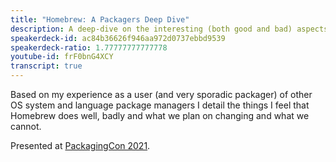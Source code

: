 ```yaml
---
title: "Homebrew: A Packagers Deep Dive"
description: A deep-dive on the interesting (both good and bad) aspects of the Homebrew package manager that will be interesting to other package manager maintainers or enthusiasts.
speakerdeck-id: ac84b36626f946aa972d0737ebbd9539
speakerdeck-ratio: 1.77777777777778
youtube-id: frF0bnG4XCY
transcript: true
---
```

Based on my experience as a user (and very sporadic packager) of other OS system and language package managers I detail the things I feel that Homebrew does well, badly and what we plan on changing and what we cannot.

Presented at [PackagingCon 2021](https://pretalx.com/packagingcon-2021/talk/JPXYSD/).
